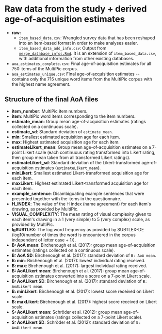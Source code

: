 # Raw data from the study + derived age-of-acquisition estimates

- **raw:**
    - `item_based_data.csv`: Wrangled survey data that has been reshaped into an item-based format in order to make analyses easier.
    - `item_based_data_add_info.csv`: Output from [`merge_database_infos.Rmd`](../src/README.md#merge_database_infosrmd). It is an extension of `item_based_data.csv`, with additional information from other existing databases.
- `aoa_estimates_complete.csv`: Final age-of-acquisition estimates for all 750 items of the MultiPic corpus.
- `aoa_estimates_unique.csv`: Final age-of-acquisition estimates -- contains only the 715 unique word items from the MultiPic corpus with the highest name agreement.

## Structure of the final AoA files
- **item_number**: MultiPic item numbers.
- **item**: MultiPic word items corresponding to the item numbers.
- **estimate_mean**: Group mean age-of-acquisition estimates (ratings collected on a continuous scale).
- **estimate_sd**: Standard deviation of `estimate_mean`.
- **min**: Smallest estimated acquisition age for each item.
- **max**: Highest estimated acquisition age for each item.
- **estimateLikert_mean**: Group mean age-of-acquisition estimates on a 7-point Likert scale (each continuous rating transformed into Likert rating, then group mean taken from all transformed Likert ratings).
- **estimateLikert_sd**: Standard deviation of the Likert-transformed age-of-acquisition estimates (`estimateLikert_mean`).
- **minLikert**: Smallest estimated Likert-transformed acquisition age for each item.
- **maxLikert**: Highest estimated Likert-transformed acquisition age for each item.
- **example_sentence**: Disambiguating example sentences that were presented together with the items in the questionnaire.
- **H_INDEX**: The value of the H index (name agreement) for each item's drawing, as provided by MultiPic.
- **VISUAL_COMPLEXITY**: The mean rating of visual complexity given to each item's drawing in a 1 (very simple) to 5 (very complex) scale, as provided by MultiPic.
- **lgSUBTLEX**: The log word frequency as provided by SUBTLEX-DE (log10(number of times the word is encountered in the corpus independent of letter case + 1)).
- **B: AoA mean**: Birchenough et al. (2017): group mean age-of-acquisition estimates (ratings collected on a continuous scale).
- **B: AoA SD**: Birchenough et al. (2017): standard deviation of `B: AoA mean`.
- **B: min**: Birchenough et al. (2017): lowest individual rating received.
- **B: max**: Birchenough et al. (2017): largest individual rating received.
- **B: AoALikert mean**: Birchenough et al. (2017): group mean age-of-acquisition estimates converted into a score on a 7-point Likert scale.
- **B: AoALikert SD**: Birchenough et al. (2017): standard deviation of `B: AoALikert mean`.
- **B: minLikert**: Birchenough et al. (2017): lowest score received on Likert scale.
- **B: maxLikert**: Birchenough et al. (2017): highest score received on Likert scale.
- **S: AoALikert mean**: Schröder et al. (2012): group mean age-of-acquisition estimates (ratings collected on a 7-point Likert scale).
- **S: AoALikert SD**: Schröder et al. (2012): standard deviation of `S: AoALikert mean`.

